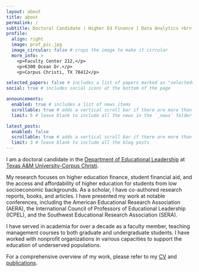 ```yaml
---
layout: about
title: about
permalink: /
subtitle: Doctoral Candidate | Higher Ed Finance | Data Analytics <br> <a href='https://www.tamucc.edu/'>Texas A&M University-Corpus Christi</a>
profile:
  align: right
  image: prof_pic.jpg
  image_circular: false # crops the image to make it circular
  more_info: >
    <p>Faculty Center 212,</p>
    <p>6300 Ocean Dr.</p>
    <p>Corpus Christi, TX 78412</p>

selected_papers: false # includes a list of papers marked as "selected={true}"
social: true # includes social icons at the bottom of the page

announcements:
  enabled: true # includes a list of news items
  scrollable: true # adds a vertical scroll bar if there are more than 3 news items
  limit: 5 # leave blank to include all the news in the `_news` folder

latest_posts:
  enabled: false
  scrollable: true # adds a vertical scroll bar if there are more than 3 new posts items
  limit: 3 # leave blank to include all the blog posts
---
```




I am a doctoral candidate in the [Department of Educational Leadership](https://www.tamucc.edu/education/departments/edld/index.php) at [Texas A&M University-Corpus Christi](https://www.tamucc.edu/).

 
My research focuses on higher education finance, student financial aid, and the access and affordability of higher education for students from low socioeconomic backgrounds. As a scholar, I have co-authored research reports, books, and articles. I have presented my work at notable conferences, including the American Educational Research Association (AERA), the International Council of Professors of Educational Leadership (ICPEL), and the Southwest Educational Research Association (SERA).

I have served in academia for over a decade as a faculty member, teaching management courses to both graduate and undergraduate students. I have worked with nonprofit organizations in various capacities to support the education of underserved populations.

For a comprehensive overview of my work, please refer to my [CV](https://bibekluitel.com/assets/pdf/cv_full_bibekluitel.pdf) and [publications](https://bibekluitel.com/publications/).




